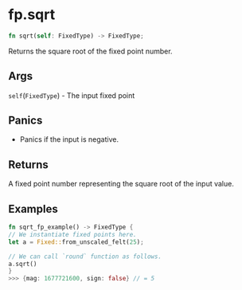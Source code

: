 # fp.sqrt

```rust
fn sqrt(self: FixedType) -> FixedType;
```

Returns the square root of the fixed point number.

## Args

`self`(`FixedType`) - The input fixed point

## Panics

* Panics if the input is negative.

## Returns

A fixed point number representing the square root of the input value.

## Examples

```rust
fn sqrt_fp_example() -> FixedType {
// We instantiate fixed points here.
let a = Fixed::from_unscaled_felt(25);

// We can call `round` function as follows.
a.sqrt()
}
>>> {mag: 1677721600, sign: false} // = 5
```
